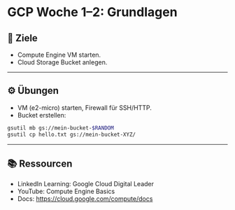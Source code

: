 # GCP Woche 1–2: Grundlagen

## 🎯 Ziele
- Compute Engine VM starten.
- Cloud Storage Bucket anlegen.

---

## ⚙️ Übungen
- VM (e2-micro) starten, Firewall für SSH/HTTP.  
- Bucket erstellen:
```bash
gsutil mb gs://mein-bucket-$RANDOM
gsutil cp hello.txt gs://mein-bucket-XYZ/
```

---

## 📚 Ressourcen
- LinkedIn Learning: Google Cloud Digital Leader  
- YouTube: Compute Engine Basics  
- Docs: https://cloud.google.com/compute/docs
